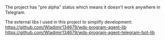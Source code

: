The project has "pre alpha" status which means it doesn't work anywhere in Telegram.

The external libs I used in this project to simplify development: \
https://github.com/Wladimir134679/wds-program-agent-lib \
https://github.com/Wladimir134679/wds-program-agent-telegram-bot-lib
